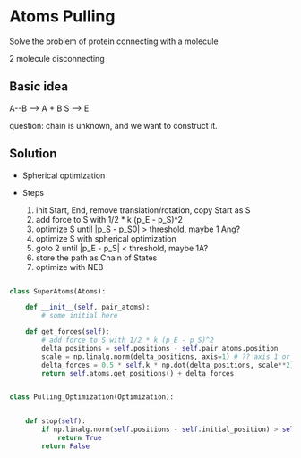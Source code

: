 # Atoms Pulling



Solve the problem of protein connecting with a molecule


2 molecule disconnecting




## Basic idea


A--B --> A + B
S --> E

question: chain is unknown, and we want to construct it.


## Solution

* Spherical optimization

* Steps
  1. init Start, End, remove translation/rotation, copy Start as S
  2. add force to S with 1/2 * k (p_E - p_S)^2
  3. optimize S until |p_S - p_S0| > threshold, maybe 1 Ang?
  4. optimize S with spherical optimization
  5. goto 2 until |p_E - p_S| < threshold, maybe 1A?
  6. store the path as Chain of States
  7. optimize with NEB


```python

class SuperAtoms(Atoms):

    def __init__(self, pair_atoms):
        # some initial here

    def get_forces(self):
        # add force to S with 1/2 * k (p_E - p_S)^2
        delta_positions = self.positions - self.pair_atoms.position
        scale = np.linalg.norm(delta_positions, axis=1) # ?? axis 1 or 0
        delta_forces = 0.5 * self.k * np.dot(delta_positions, scale**2)
        return self.atoms.get_positions() + delta_forces


class Pulling_Optimization(Optimization):


    def stop(self):
        if np.linalg.norm(self.positions - self.initial_position) > self.threshold:
            return True
        return False

```